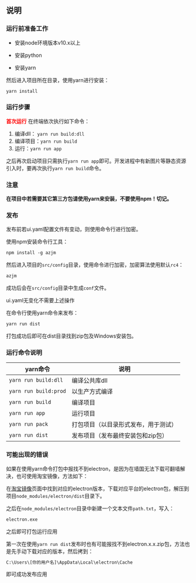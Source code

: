 ## 说明

### 运行前准备工作

- 安装node环境版本v10.x以上

- 安装python

- 安装yarn

然后进入项目所在目录，使用yarn进行安装：

```txt
yarn install
```

### 运行步骤

<span style="color:red;">**首次运行**</span> 在终端依次执行如下命令：

1. 编译dll： `yarn run build:dll`
2. 编译项目：`yarn run build`
3. 运行：`yarn run app`

之后再次启动项目只需执行`yarn run app`即可。开发进程中有新图片等静态资源引入时，要再次执行`yarn run build`命令。

### 注意

**在项目中若需要其它第三方包请使用yarn来安装，不要使用npm！切记。**


### 发布

发布前若ui.yaml配置文件有变动，则使用命令行进行加密。

使用npm安装命令行工具：

```txt
npm install -g azjm
```

然后进入项目的`src/config`目录，使用命令进行加密，加密算法使用默认`rc4`：

```txt
azjm
```
成功后会在`src/config`目录中生成`conf`文件。

ui.yaml无变化不需要上述操作

在命令行使用yarn命令来发布：
```txt
yarn run dist
```
打包成功后即可在dist目录找到zip包及Windows安装包。

### 运行命令说明

yarn命令|说明
---|---
`yarn run build:dll`|编译公共库dll
`yarn run build:prod`|以生产方式编译
`yarn run build`|编译项目
`yarn run app`|运行项目
`yarn run pack`|打包项目（以目录形式发布，用于测试）
`yarn run dist`|发布项目（发布最终安装包和zip包）

### 可能出现的错误

如果在使用yarn命令打包中报找不到electron，是因为在墙国无法下载可翻墙解决，也可使用淘宝镜像，方法如下：

在[淘宝镜像](https://npm.taobao.org/mirrors/electron)页面中找到对应的electron版本，下载对应平台的electron包，解压到项目`node_modules/electron/dist`目录下。

之后在`node_modules/electron`目录中新建一个文本文件`path.txt`，写入：

```txt
electron.exe
```
之后即可打包运行应用

第一次在使用`yarn run dist`发布时也有可能报找不到electron.x.x.zip包，方法也是先手动下载对应的版本，然后拷到：

```txt
C:\Users\[你的用户名]\AppData\Local\electron\Cache
```
即可成功发布应用